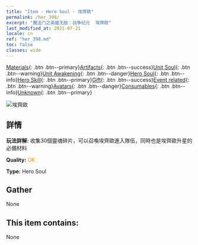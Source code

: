 ```yaml
---
title: "Item - Hero Soul - 埃齊歐"
permalink: /her_398/
excerpt: "魔法门之英雄无敌：战争纪元  埃齊歐"
last_modified_at: 2021-07-21
locale: cn
ref: "her_398.md"
toc: false
classes: wide
---
```

 [Materials](/ItemsCN/){: .btn .btn--primary}[Artifacts](/ItemsCN/Artifacts/){: .btn .btn--success}[Unit Soul](/ItemsCN/UnitSoul/){: .btn .btn--warning}[Unit Awakening](/ItemsCN/UnitAwakening/){: .btn .btn--danger}[Hero Soul](/ItemsCN/HeroSoul/){: .btn .btn--info}[Hero Skill](/ItemsCN/HeroSkill/){: .btn .btn--primary}[Gift](/ItemsCN/Gift/){: .btn .btn--success}[Event related](/ItemsCN/Events/){: .btn .btn--warning}[Avatars](/ItemsCN/Avatars/){: .btn .btn--danger}[Consumables](/ItemsCN/Consumables/){: .btn .btn--info}[Unknown](/ItemsCN/Unknown/){: .btn .btn--primary}

 ![埃齊歐](/images/h/h_Ezio.jpg)

## 詳情
 **玩法詳解:** 收集30個靈魂碎片，可以召喚埃齊歐進入隊伍，同時也是埃齊歐升星的必備材料

 **Quality:** <span style="color: #FF8C00">OK</span>

 **Type:** Hero Soul

## Gather

  None

## This item contains:

  None

